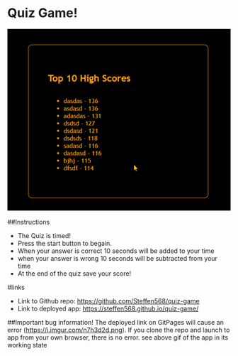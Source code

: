 # Quiz Game!

<img src="./assets/images/example.gif" />

##Instructions

- The Quiz is timed!
- Press the start button to begain.
- When your answer is correct 10 seconds will be added to your time
- when your answer is wrong 10 seconds will be subtracted from your time
- At the end of the quiz save your score!

#links

- Link to Github repo: https://github.com/Steffen568/quiz-game
- Link to deployed app: https://steffen568.github.io/quiz-game/

##Important bug information!
The deployed link on GitPages will cause an error (https://i.imgur.com/n7h3d2d.png). If you clone the repo and launch to app from your own browser, there is no error. see above gif of the app in its working state

